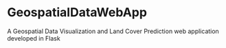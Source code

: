 # GeospatialDataWebApp
A Geospatial Data Visualization and Land Cover Prediction web application developed in Flask
